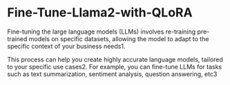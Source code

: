 # Fine-Tune-Llama2-with-QLoRA

Fine-tuning the large language models (LLMs) involves re-training pre-trained models on specific datasets, allowing the model to adapt to the specific context of your business needs1. 

This process can help you create highly accurate language models, tailored to your specific use cases2. For example, you can fine-tune LLMs for tasks such as text summarization, sentiment analysis, question answering, etc3
